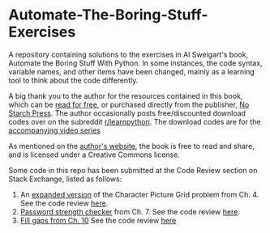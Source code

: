 # Automate-The-Boring-Stuff-Exercises
A repository containing solutions to the exercises in Al Sweigart's book, Automate the Boring Stuff With Python. In some instances, the code syntax, variable names, and other items have been changed, mainly as a learning tool to think about the code differently.

A big thank you to the author for the resources contained in this book, which can be [read for free](https://automatetheboringstuff.com/), or purchased directly from the publisher, [No Starch Press](https://nostarch.com/automatestuff2). The author occasionally posts free/discounted download codes over on the subreddit [r/learnpython](https://www.reddit.com/r/learnpython/). The download codes are for the [accompanying video series](https://www.udemy.com/course/automate/learn/lecture/3309062#overview) 

As mentioned on the [author's website](https://inventwithpython.com/), the book is free to read and share, and is licensed under a Creative Commons license. 

Some code in this repo has been submitted at the Code Review section on Stack Exchange, listed as follows: 
1. An [expanded version](https://github.com/ajoh504/Automate-The-Boring-Stuff-Exercises/blob/main/CH%204%20Lists/10_character_picture_grid2.py) of the Character Picture Grid problem from Ch. 4. See the code review [here](https://codereview.stackexchange.com/questions/267666/expanding-on-a-problem-from-automate-the-boring-stuff).
2. [Password strength checker](https://github.com/ajoh504/Automate-The-Boring-Stuff-Exercises/blob/main/CH%207%20Pattern%20Matching%20With%20Regular%20Expressions/04_password_strengh.py) from Ch. 7. See the code review [here](https://codereview.stackexchange.com/questions/275268/automate-the-boring-stuff-ch-7-password-strength-test).
3. [Fill gaps from Ch. 10](https://github.com/ajoh504/Automate-The-Boring-Stuff-Exercises/blob/main/_CH%2010%20Organizing%20Files/06_fill_gaps.py) See the code review [here](https://codereview.stackexchange.com/questions/276401/automate-the-boring-stuff-ch-10-filling-in-the-gaps)
